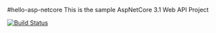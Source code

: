 #hello-asp-netcore
This is the sample AspNetCore 3.1 Web API Project

[![Build Status](https://dev.azure.com/kapadia87/hello-aspnetcore/_apis/build/status/pratik-kapadia.hello-aspnetcore?branchName=master)](https://dev.azure.com/kapadia87/hello-aspnetcore/_build/latest?definitionId=1&branchName=master)